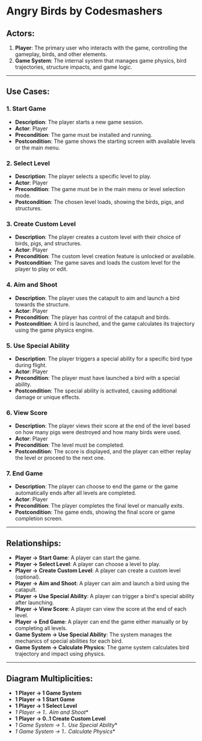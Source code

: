 # Angry Birds by Codesmashers

## **Actors:**
1. **Player**: The primary user who interacts with the game, controlling the gameplay, birds, and other elements.
2. **Game System**: The internal system that manages game physics, bird trajectories, structure impacts, and game logic.

---

## **Use Cases:**

### 1. **Start Game**
   - **Description**: The player starts a new game session.
   - **Actor**: Player
   - **Precondition**: The game must be installed and running.
   - **Postcondition**: The game shows the starting screen with available levels or the main menu.

### 2. **Select Level**
   - **Description**: The player selects a specific level to play.
   - **Actor**: Player
   - **Precondition**: The game must be in the main menu or level selection mode.
   - **Postcondition**: The chosen level loads, showing the birds, pigs, and structures.

### 3. **Create Custom Level**
   - **Description**: The player creates a custom level with their choice of birds, pigs, and structures.
   - **Actor**: Player
   - **Precondition**: The custom level creation feature is unlocked or available.
   - **Postcondition**: The game saves and loads the custom level for the player to play or edit.

### 4. **Aim and Shoot**
   - **Description**: The player uses the catapult to aim and launch a bird towards the structure.
   - **Actor**: Player
   - **Precondition**: The player has control of the catapult and birds.
   - **Postcondition**: A bird is launched, and the game calculates its trajectory using the game physics engine.

### 5. **Use Special Ability**
   - **Description**: The player triggers a special ability for a specific bird type during flight.
   - **Actor**: Player
   - **Precondition**: The player must have launched a bird with a special ability.
   - **Postcondition**: The special ability is activated, causing additional damage or unique effects.

### 6. **View Score**
   - **Description**: The player views their score at the end of the level based on how many pigs were destroyed and how many birds were used.
   - **Actor**: Player
   - **Precondition**: The level must be completed.
   - **Postcondition**: The score is displayed, and the player can either replay the level or proceed to the next one.

### 7. **End Game**
   - **Description**: The player can choose to end the game or the game automatically ends after all levels are completed.
   - **Actor**: Player
   - **Precondition**: The player completes the final level or manually exits.
   - **Postcondition**: The game ends, showing the final score or game completion screen.

---

## **Relationships:**

- **Player → Start Game**: A player can start the game.
- **Player → Select Level**: A player can choose a level to play.
- **Player → Create Custom Level**: A player can create a custom level (optional).
- **Player → Aim and Shoot**: A player can aim and launch a bird using the catapult.
- **Player → Use Special Ability**: A player can trigger a bird's special ability after launching.
- **Player → View Score**: A player can view the score at the end of each level.
- **Player → End Game**: A player can end the game either manually or by completing all levels.
- **Game System → Use Special Ability**: The system manages the mechanics of special abilities for each bird.
- **Game System → Calculate Physics**: The game system calculates bird trajectory and impact using physics.

---

## **Diagram Multiplicities**:
- **1 Player → 1 Game System**
- **1 Player → 1 Start Game**
- **1 Player → 1 Select Level**
- **1 Player → 1..* Aim and Shoot**
- **1 Player → 0..1 Create Custom Level**
- **1 Game System → 1..* Use Special Ability**
- **1 Game System → 1..* Calculate Physics**

